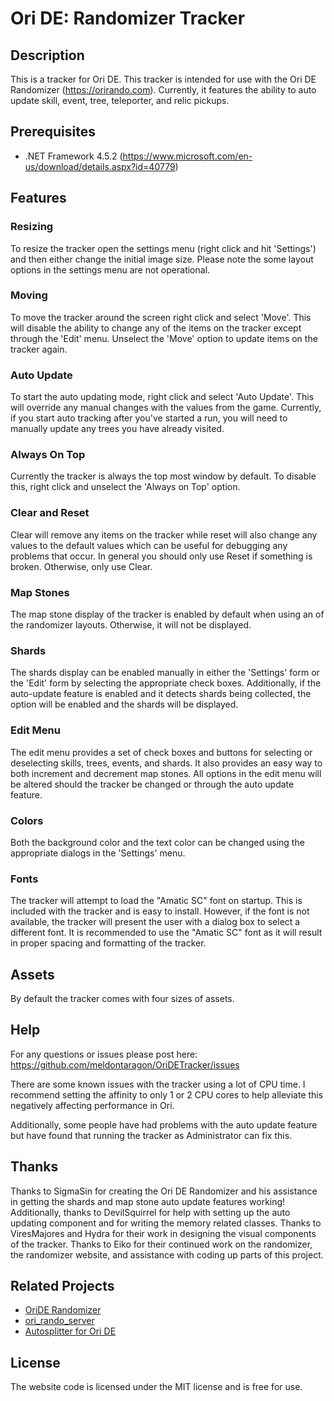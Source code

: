 ﻿# Ori DE: Randomizer Tracker

## Description
This is a tracker for Ori DE. This tracker is intended for use with the Ori DE Randomizer (https://orirando.com). Currently, it features the ability to auto update skill, event, tree, teleporter, and relic pickups.

## Prerequisites
+ .NET Framework 4.5.2 (https://www.microsoft.com/en-us/download/details.aspx?id=40779)

## Features

### Resizing
To resize the tracker open the settings menu (right click and hit 'Settings') and then either change the initial image size. Please note the some layout options in the settings menu are not operational.

### Moving
To move the tracker around the screen right click and select 'Move'. This will disable the ability to change any of the items on the tracker except through the 'Edit' menu. Unselect the 'Move' option to update items on the tracker again.

### Auto Update
To start the auto updating mode, right click and select 'Auto Update'. This will override any manual changes with the values from the game. Currently, if you start auto tracking after you've started a run, you will need to manually update any trees you have already visited.

### Always On Top
Currently the tracker is always the top most window by default. To disable this, right click and unselect the 'Always on Top' option.

### Clear and Reset
Clear will remove any items on the tracker while reset will also change any values to the default values which can be useful for debugging any problems that occur. In general you should only use Reset if something is broken. Otherwise, only use Clear.

### Map Stones
The map stone display of the tracker is enabled by default when using an of the randomizer layouts. Otherwise, it will not be displayed.

### Shards
The shards display can be enabled manually in either the 'Settings' form or the 'Edit' form by selecting the appropriate check boxes. Additionally, if the auto-update feature is enabled and it detects shards being collected, the option will be enabled and the shards will be displayed.

### Edit Menu
The edit menu provides a set of check boxes and buttons for selecting or deselecting skills, trees, events, and shards. It also provides an easy way to both increment and decrement map stones. All options in the edit menu will be altered should the tracker be changed or through the auto update feature.

### Colors
Both the background color and the text color can be changed using the appropriate dialogs in the 'Settings' menu.

### Fonts
The tracker will attempt to load the "Amatic SC" font on startup. This is included with the tracker and is easy to install. However, if the font is not available, the tracker will present the user with a dialog box to select a different font. It is recommended to use the "Amatic SC" font as it will result in proper spacing and formatting of the tracker.

## Assets
By default the tracker comes with four sizes of assets.

## Help
For any questions or issues please post here:
https://github.com/meldontaragon/OriDETracker/issues

There are some known issues with the tracker using a lot of CPU time. I recommend setting the affinity to only 1 or 2 CPU cores to help alleviate this negatively affecting performance in Ori.

Additionally, some people have had problems with the auto update feature but have found that running the tracker as Administrator can fix this.

## Thanks
Thanks to SigmaSin for creating the Ori DE Randomizer and his assistance in getting the shards and map stone auto update features working! Additionally, thanks to DevilSquirrel for help with setting up the auto updating component and for writing the memory related classes. Thanks to ViresMajores and Hydra for their work in designing the visual components of the tracker. Thanks to Eiko for their continued work on the randomizer, the randomizer website, and assistance with coding up parts of this project.

## Related Projects 
* [OriDE Randomizer](https://github.com/sigmasin/OriDERandomizer)
* [ori_rando_server](https://github.com/turntekGodhead/ori_rando_server)
* [Autosplitter for Ori DE](https://github.com/ShootMe/LiveSplit.OriDE)

## License
The website code is licensed under the MIT license and is free for use.
